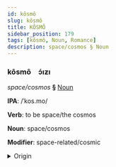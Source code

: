 ```yaml
---
id: kôsmô
slug: kôsmô
title: KÔSMÔ
sidebar_position: 179
tags: [kôsmô, Noun, Romance]
description: space/cosmos § Noun
---
```


### kôsmô&emsp;<span kind="abugida">ɔ́ıƶı</span>

*space/cosmos* **§** [Noun](../../tags/Noun)

**IPA**: /ˈkos.mo/

**Verb**: to be space/the cosmos

**Noun**: space/cosmos

**Modifier**: space-related/cosmic

<details>
    <summary>Origin</summary>
    Italian cosmo /ˈkɔ.zmo/<br/>
    <em>Romance Language Family</em>
</details>